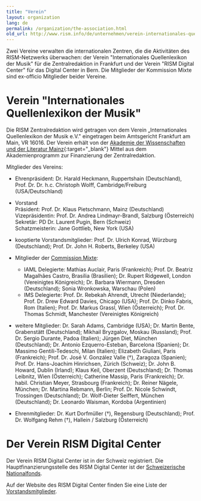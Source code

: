 ```yaml
---
title: "Verein"
layout: organization
lang: de
permalink: /organization/the-association.html
old_url: http://www.rism.info/de/unternehmen/verein-internationales-quellenlexikon-der-musik.html
---
```


Zwei Vereine verwalten die internationalen Zentren, die die Aktivitäten des RISM-Netzwerks überwachen: der Verein "Internationales Quellenlexikon der Musik" für die Zentralredaktion in Frankfurt und der Verein "RISM Digital Center" für das Digital Center in Bern. Die Mitglieder der Kommission Mixte sind ex-officio Mitglieder beider Vereine.

# Verein "Internationales Quellenlexikon der Musik"

Die RISM Zentralredaktion wird getragen von dem Verein „Internationales Quellenlexikon der Musik e.V." eingetragen beim Amtsgericht Frankfurt am Main, VR 16016. Der Verein erhält von der [Akademie der Wissenschaften und der Literatur Mainz](http://www.adwmainz.de/){:target="_blank"} Mittel aus dem Akademienprogramm zur Finanzierung der Zentralredaktion.

Mitglieder des Vereins:

* Ehrenpräsident: Dr. Harald Heckmann, Ruppertshain (Deutschland), Prof. Dr. Dr. h.c. Christoph Wolff, Cambridge/Freiburg (USA/Deutschland)
* Vorstand\
Präsident: Prof. Dr. Klaus Pietschmann, Mainz (Deutschland)\
Vizepräsidentin: Prof. Dr. Andrea Lindmayr-Brandl, Salzburg (Österreich)\
Sekretär: PD Dr. Laurent Pugin, Bern (Schweiz)\
Schatzmeisterin: Jane Gottlieb, New York (USA)
* kooptierte Vorstandsmitglieder: Prof. Dr. Ulrich Konrad, Würzburg (Deutschland); Prof. Dr. John H. Roberts, Berkeley (USA)
* Mitglieder der [Commission Mixte](/organization/international-partners.html):
  - IAML Delegierte: Mathias Auclair, Paris (Frankreich); Prof. Dr. Beatriz Magalhães Castro, Brasilia (Brasilien); Dr. Rupert Ridgewell, London (Vereinigtes Königreich); Dr. Barbara Wiermann, Dresden (Deutschland); Sonia Wronkowska, Warschau (Polen)
  - IMS Delegierte: Prof. Dr. Rebekah Ahrendt, Utrecht (Niederlande); Prof. Dr. Drew Edward Davies, Chicago (USA); Prof. Dr. Dinko Fabris, Rom (Italien); Prof. Dr. Markus Grassl, Wien (Österreich); Prof. Dr. Thomas Schmidt, Manchester (Vereinigtes Königreich)

* weitere Mitglieder: Dr. Sarah Adams, Cambridge (USA); Dr. Martin Bente, Grabenstätt (Deutschland); Mikhail Bryzgalov, Moskau (Russland); Prof. Dr. Sergio Durante, Padoa (Italien); Jürgen Diet, München (Deutschland); Dr. Antonio Ezquerro-Esteban, Barcelona (Spanien); Dr. Massimo Gentili-Tedeschi, Milan (Italien); Elizabeth Giuliani, Paris (Frankreich); Prof. Dr. José V. González Valle (†), Zaragoza (Spanien); Prof. Dr. Hans-Joachim Hinrichsen, Zürich (Schweiz); Dr. John B. Howard, Dublin (Irland); Klaus Keil, Oberzent (Deutschland); Dr. Thomas Leibnitz, Wien (Österreich); Catherine Massip, Paris (Frankreich); Dr. habil. Christian Meyer, Strasbourg (Frankreich); Dr. Reiner Nägele, München; Dr. Martina Rebmann, Berlin; Prof. Dr. Nicole Schwindt, Trossingen (Deutschland); Dr. Wolf-Dieter Seiffert, München (Deutschland); Dr. Leonardo Waisman, Kordoba (Argentinien)
* Ehrenmitglieder: Dr. Kurt Dorfmüller (†), Regensburg (Deutschland); Prof. Dr. Wolfgang Rehm (†), Hallein / Salzburg (Österreich)

# Der Verein RISM Digital Center

Der Verein RISM Digital Center ist in der Schweiz registriert. Die Hauptfinanzierungsstelle des RISM Digital Center ist der [Schweizerische Nationalfonds](https://snf.ch).

Auf der Website des RISM Digital Center finden Sie eine Liste der [Vorstandsmitglieder](https://rism.digital/de/organization/committee.html).

